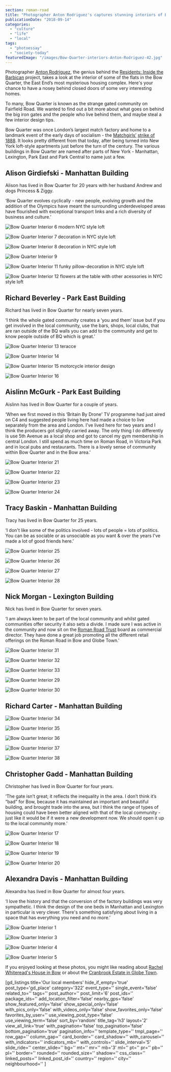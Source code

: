 ```yaml
---
section: roman-road
title: "Photographer Anton Rodriguez's captures stunning interiors of Bow Quarter apartments [photoessay]"
publicationDate: "2018-09-14"
categories: 
  - "culture"
  - "life"
  - "local"
tags: 
  - "photoessay"
  - "society-today"
featuredImage: "/images/Bow-Quarter-interiors-Anton-Rodriguez-42.jpg"
---
```


Photographer [Anton Rodriguez](https://www.instagram.com/antonrodriguez/), the genius behind the [Residents: Inside the Barbican](https://barbicanresidents.co.uk/) project, takes a look at the interior of some of the flats in the Bow Quarter, the East End’s most mysterious housing complex. Here's your chance to have a nosey behind closed doors of some very interesting homes.

To many, Bow Quarter is known as the strange gated community on Fairfield Road. We wanted to find out a bit more about what goes on behind the big iron gates and the people who live behind them, and maybe steal a few interior design tips.

Bow Quarter was once London’s largest match factory and home to a landmark event of the early days of socialism - the [Matchgirls’](https://romanroadlondon.com/annie-besant-match-girl-riots-bow/) [strike of 1888](https://romanroadlondon.com/sarah-chapman-matchstick-girl-campaign-memorial/). It looks pretty different from that today, after being turned into New York loft-style apartments just before the turn of the century. The various buildings in Bow Quarter are named after parts of New York - Manhattan, Lexington, Park East and Park Central to name just a few.

## Alison Girdiefski - Manhattan Building

Alison has lived in Bow Quarter for 20 years with her husband Andrew and dogs Princess & Ziggy.

‘Bow Quarter evolves cyclically - new people, evolving growth and the addition of the Olympics have meant the surrounding underdeveloped areas have flourished with exceptional transport links and a rich diversity of business and culture.’

![Bow Quarter Interior 6 modern NYC style loft](/images/Bow-Quarter-interiors-Anton-Rodriguez-04-1024x768.jpg)

![Bow Quarter Interior 7 decoration in NYC style loft](/images/Bow-Quarter-interiors-Anton-Rodriguez-05-1024x768.jpg)

![Bow Quarter Interior 8 decoration in NYC style loft](/images/Bow-Quarter-interiors-Anton-Rodriguez-06-1024x768.jpg)

![Bow Quarter Interior 9](/images/Bow-Quarter-interiors-Anton-Rodriguez-07-1024x768.jpg)

![Bow Quarter Interior 11 funky pillow-decoration in NYC style loft](/images/Bow-Quarter-interiors-Anton-Rodriguez-09-1024x768.jpg)

![Bow Quarter Interior 12 flowers at the table with other acessories in NYC style loft](/images/Bow-Quarter-interiors-Anton-Rodriguez-10-1024x768.jpg)

## Richard Beverley - Park East Building

Richard has lived in Bow Quarter for nearly seven years.

‘I think the whole gated community creates a ‘you and them’ issue but if you get involved in the local community, use the bars, shops, local clubs, that are ran outside of the BQ walls you can add to the community and get to know people outside of BQ which is great.’

![Bow Quarter Interior 13 teracce](/images/Bow-Quarter-interiors-Anton-Rodriguez-11-1024x768.jpg)

![Bow Quarter Interior 14](/images/Bow-Quarter-interiors-Anton-Rodriguez-12-1024x768.jpg)

![Bow Quarter Interior 15 motorcycle interior design](/images/Bow-Quarter-interiors-Anton-Rodriguez-13-1024x768.jpg)

![Bow Quarter Interior 16](/images/Bow-Quarter-interiors-Anton-Rodriguez-14-1024x768.jpg)

## Aislinn McGurk - Park East Building

Aislinn has lived in Bow Quarter for a couple of years.

‘When we first moved in this ‘Britain By Drone' TV programme had just aired on C4 and suggested people living here had made a choice to live separately from the area and London. I’ve lived here for two years and I think the producers got slightly carried away. The only thing I do differently is use 5th Avenue as a local shop and got to cancel my gym membership in central London. I still spend as much time on Roman Road, in Victoria Park and in local pubs and restaurants. There is a lovely sense of community within Bow Quarter and in the Bow area.’

![Bow Quarter Interior 21](/images/Bow-Quarter-interiors-Anton-Rodriguez-31-1024x768.jpg)

![Bow Quarter Interior 22](/images/Bow-Quarter-interiors-Anton-Rodriguez-32-1024x768.jpg)

![Bow Quarter Interior 23](/images/Bow-Quarter-interiors-Anton-Rodriguez-33-1024x768.jpg)

![Bow Quarter Interior 24](/images/Bow-Quarter-interiors-Anton-Rodriguez-34-1024x768.jpg)

## Tracy Baskin - Manhattan Building

Tracy has lived in Bow Quarter for 25 years.

‘I don't like some of the politics involved - lots of people = lots of politics. You can be as sociable or as unsociable as you want & over the years I've made a lot of good friends here.’

![Bow Quarter Interior 25](/images/Bow-Quarter-interiors-Anton-Rodriguez-35-1024x768.jpg)

![Bow Quarter Interior 26](/images/Bow-Quarter-interiors-Anton-Rodriguez-36-1024x768.jpg)

![Bow Quarter Interior 27](/images/Bow-Quarter-interiors-Anton-Rodriguez-37-1024x768.jpg)

![Bow Quarter Interior 28](/images/Bow-Quarter-interiors-Anton-Rodriguez-38-1024x768.jpg)

## Nick Morgan - Lexington Building

Nick has lived in Bow Quarter for seven years.

‘I am always keen to be part of the local community and whilst gated communities offer security it also sets a divide. I made sure I was active in the community and now sit on the [Roman Road Trust](https://www.romanroadtrust.co.uk) board as commercial director. They have done a great job promoting all the different retail offerings on the Roman Road in Bow and Globe Town.’

![Bow Quarter Interior 31](/images/Bow-Quarter-interiors-Anton-Rodriguez-39-1024x768.jpg)

![Bow Quarter Interior 32](/images/Bow-Quarter-interiors-Anton-Rodriguez-40-1024x768.jpg)

![Bow Quarter Interior 33](/images/Bow-Quarter-interiors-Anton-Rodriguez-41-1024x768.jpg)

![Bow Quarter Interior 29](/images/Bow-Quarter-interiors-Anton-Rodriguez-42-1024x768.jpg)

![Bow Quarter Interior 30](/images/Bow-Quarter-interiors-Anton-Rodriguez-43-1024x768.jpg)

## Richard Carter - Manhattan Building

![Bow Quarter Interior 34](/images/Bow-Quarter-interiors-Anton-Rodriguez-26-1024x768.jpg)

![Bow Quarter Interior 35](/images/Bow-Quarter-interiors-Anton-Rodriguez-27-1024x768.jpg)

![Bow Quarter Interior 36](/images/Bow-Quarter-interiors-Anton-Rodriguez-28-1024x768.jpg)

![Bow Quarter Interior 37](/images/Bow-Quarter-interiors-Anton-Rodriguez-29-1024x768.jpg)

![Bow Quarter Interior 38](/images/Bow-Quarter-interiors-Anton-Rodriguez-30-1024x768.jpg)

## Christopher Gadd - Manhattan Building

Christopher has lived in Bow Quarter for four years.

‘The gate isn’t great; it reflects the inequality in the area. I don’t think it’s “bad” for Bow, because it has maintained an important and beautiful building, and brought trade into the area, but I think the range of types of housing could have been better aligned with that of the local community - just like it would be if it were a new development now. We should open it up to the local community more.’

![Bow Quarter Interior 17](/images/Bow-Quarter-interiors-Anton-Rodriguez-15-1024x768.jpg)

![Bow Quarter Interior 18](/images/Bow-Quarter-interiors-Anton-Rodriguez-16-1024x768.jpg)

![Bow Quarter Interior 19](/images/Bow-Quarter-interiors-Anton-Rodriguez-17-1024x768.jpg)

![Bow Quarter Interior 20](/images/Bow-Quarter-interiors-Anton-Rodriguez-45-768x1024.jpg)

## Alexandra Davis - Manhattan Building

Alexandra has lived in Bow Quarter for almost four years.

‘I love the history and that the conversion of the factory buildings was very sympathetic. I think the design of the one beds in Manhattan and Lexington in particular is very clever. There's something satisfying about living in a space that has everything you need and no more.’

![Bow Quarter Interior 1](/images/Bow-Quarter-interiors-Anton-Rodriguez-01-1024x768.jpg)

![Bow Quarter Interior 3](/images/Bow-Quarter-interiors-Anton-Rodriguez-03-1024x768.jpg)

![Bow Quarter Interior 4](/images/Bow-Quarter-interiors-Anton-Rodriguez-18-1024x768.jpg)

![Bow Quarter Interior 5](/images/Bow-Quarter-interiors-Anton-Rodriguez-44-768x1024.jpg)

If you enjoyed looking at these photos, you might like reading about [Rachel Whiteread's House in Bow](https://romanroadlondon.com/rachel-whitereads-house-bows-legacy/) or about the [Cranbrook Estate in Globe Town](https://romanroadlondon.com/cranbrook-estate-history/).

\[gd\_listings title='Our local members' hide\_if\_empty='true' post\_type='gd\_place' category='322' event\_type='' single\_event='false' related\_to='' tags='' post\_author='' post\_limit='6' post\_ids='' package\_ids='' add\_location\_filter='false' nearby\_gps='false' show\_featured\_only='false' show\_special\_only='false' with\_pics\_only='false' with\_videos\_only='false' show\_favorites\_only='false' favorites\_by\_user='' use\_viewing\_post\_type='false' use\_viewing\_term='false' sort\_by='random' title\_tag='h3' layout='2' view\_all\_link='true' with\_pagination='false' top\_pagination='false' bottom\_pagination='true' pagination\_info='' template\_type='' tmpl\_page='' row\_gap='' column\_gap='' card\_border='' card\_shadow='' with\_carousel='' with\_indicators='' indicators\_mb='' with\_controls='' slide\_interval='5' slide\_ride='' center\_slide='' bg='' mt='' mr='' mb='3' ml='' pt='' pr='' pb='' pl='' border='' rounded='' rounded\_size='' shadow='' css\_class='' linked\_posts='' linked\_post\_id='' country='' region='' city='' neighbourhood='' \]
